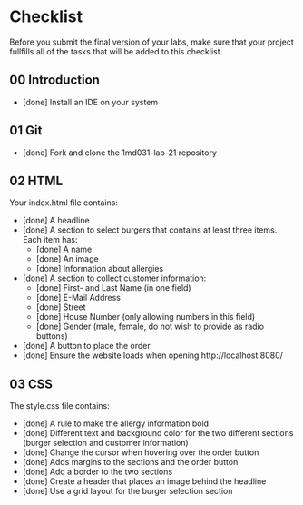 # Checklist

Before you submit the final version of your labs, make sure that your project fullfills all of the tasks that will be added to this checklist.

## 00 Introduction

- [done] Install an IDE on your system

## 01 Git

- [done] Fork and clone the 1md031-lab-21 repository

## 02 HTML

Your index.html file contains:
- [done] A headline
- [done] A section to select burgers that contains at least three items. Each item has:
    - [done] A name
    - [done] An image
    - [done] Information about allergies
- [done] A section to collect customer information:
    - [done] First- and Last Name (in one field)
    - [done] E-Mail Address
    - [done] Street
    - [done] House Number (only allowing numbers in this field)
    - [done] Gender (male, female, do not wish to provide as radio buttons)
- [done] A button to place the order
- [done] Ensure the website loads when opening http://localhost:8080/

## 03 CSS

The style.css file contains:
- [done] A rule to make the allergy information bold
- [done] Different text and background color for the two different sections (burger selection and customer information)
- [done] Change the cursor when hovering over the order button
- [done] Adds margins to the sections and the order button
- [done] Add a border to the two sections
- [done] Create a header that places an image behind the headline
- [done] Use a grid layout for the burger selection section
